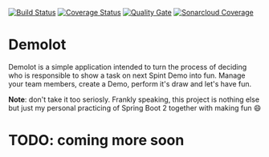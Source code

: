 [![Build Status](https://travis-ci.org/kulinskyvs/demolot.svg?branch=master)](https://travis-ci.org/kulinskyvs/demolot)
[![Coverage Status](https://coveralls.io/repos/github/kulinskyvs/demolot/badge.svg?branch=master)](https://coveralls.io/github/kulinskyvs/demolot?branch=master)
[![Quality Gate](https://sonarcloud.io/api/project_badges/measure?project=kulinskyvs_demolot&metric=alert_status)](https://sonarcloud.io/dashboard?id=kulinskyvs_demolot)
[![Sonarcloud Coverage](https://sonarcloud.io/api/project_badges/measure?project=kulinskyvs_demolot&metric=coverage)](https://sonarcloud.io/component_measures?id=kulinskyvs_demolot&metric=Coverage)


# Demolot

Demolot is a simple application intended to turn the process of deciding who is responsible to show a task on 
next Spint Demo into fun. Manage your team members, create a Demo, perform it's draw and let's have fun.

**Note**: don't take it too seriosly. 
Frankly speaking, this project is nothing else but just my personal practicing of Spring Boot 2 together with making fun :smile:


# TODO: coming more soon

